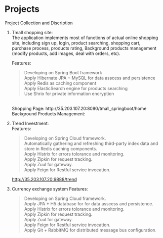 # Projects
Project Collection and Discription


1. Tmall shopping site: <br> 
   The application implements most of functions of actual online shopping site, including sign up, login, product searching, shopping cart, purchase process, products rating, Background products management (modify products, add images, deal with orders, etc).
   
   Features:<br> 
   >Developing on Spring Boot framework<br> 
   >Apply Hibernate JPA + MySQL for data asscess and persistence<br> 
   >Apply Redis as caching component<br> 
   >Apply ElasticSearch engine for products searching<br> 
   >Use Shrio for private information encryption<br> 
   <br> 
   Shopping Page: http://35.203.107.20:8080/tmall_springboot/home <br> 
   Background Products Management:  <br> 

2. Trend Investment: <br>
   Features:<br> 
   > Developing on Spring Cloud framework.<br> 
   > Automatically gathering and refreshing third-party index data and store in Redis caching components.<br> 
   > Apply Histrix for errors tolorance and monitoring.<br> 
   > Apply Zipkin for request tracking.<br> 
   > Apply Zuul for gateway.<br> 
   > Apply Feign for Restful service invocation.<br> 
   
   http://35.203.107.20:9888/trend <br> 


3. Currency exchange system
   Features:<br> 
   > Developing on Spring Cloud framework.<br> 
   > Apply JPA + H5 database for for data asscess and persistence.<br> 
   > Apply Histrix for errors tolorance and monitoring.<br> 
   > Apply Zipkin for request tracking.<br> 
   > Apply Zuul for gateway.<br> 
   > Apply Feign for Restful service invocation.<br> 
   > Apply Git + RabbitMQ for distributed message bus configuration.<br> 
   

